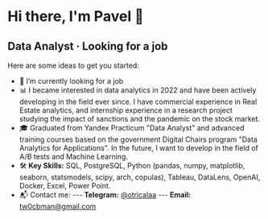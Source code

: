 # Hi there, I'm Pavel 👋
## Data Analyst · Looking for a job 
Here are some ideas to get you started:

- 🔭 I’m currently looking for a job
- 📊 I became interested in data analytics in 2022 and have been actively developing in the field ever since. I have commercial experience in Real Estate analytics, and internship experience in a research project studying the impact of sanctions and the pandemic on the stock market.
- 🎓 Graduated from Yandex Practicum "Data Analyst" and advanced training courses based on the government Digital Chairs program "Data Analytics for Applications". In the future, I want to develop in the field of A/B tests and Machine Learning.
- 🛠️ **Key Skills:** SQL, PostgreSQL, Python (pandas, numpy, matplotlib, seaborn, statsmodels, scipy, arch, copulas), Tableau, DataLens, OpenAI, Docker, Excel, Power Point.
- 📬 Contact me:
--- **Telegram:** [@otricalaa](t.me/otricalaa)
--- **Email:** [tw0cbman@gmail.com](mailto:tw0cbman@gmail.com)
